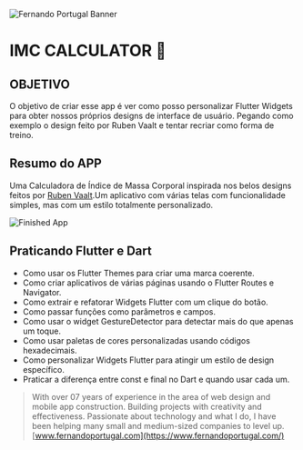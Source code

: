 ![Fernando Portugal Banner](https://fernandoportugal.com/wp-content/uploads/2021/04/fernandoportugal.png)

# IMC CALCULATOR 💪

## OBJETIVO

O objetivo de criar esse app é ver como posso personalizar Flutter Widgets para obter nossos próprios designs de interface de usuário. Pegando como exemplo o design feito por Ruben Vaalt e tentar recriar
como forma de treino.

## Resumo do APP

Uma Calculadora de Índice de Massa Corporal inspirada nos belos designs feitos por [Ruben Vaalt](https://dribbble.com/shots/4585382-Simple-BMI-Calculator).Um aplicativo com várias telas com funcionalidade simples, mas com um estilo totalmente personalizado.

![Finished App](https://fernandoportugal.com/wp-content/uploads/2021/04/imc-calc-demo.gif)

## Praticando Flutter e Dart

- Como usar os Flutter Themes para criar uma marca coerente.
- Como criar aplicativos de várias páginas usando o Flutter Routes e Navigator.
- Como extrair e refatorar Widgets Flutter com um clique do botão.
- Como passar funções como parâmetros e campos.
- Como usar o widget GestureDetector para detectar mais do que apenas um toque.
- Como usar paletas de cores personalizadas usando códigos hexadecimais.
- Como personalizar Widgets Flutter para atingir um estilo de design específico.
- Praticar a diferença entre const e final no Dart e quando usar cada um.

> With over 07 years of experience in the area of ​​web design and mobile app construction. Building projects with creativity and effectiveness. Passionate about technology and what I do, I have been helping many small and medium-sized companies to level up.[www.fernandoportugal.com](https://www.fernandoportugal.com/)
